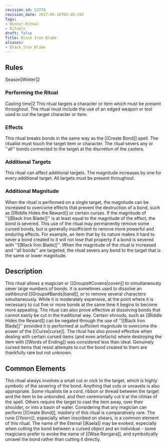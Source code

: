 ```yaml
---
revision_id: 52770
revision_date: 2017-05-16T03:40:19Z
Tags:
- Winter-Ritual
- Rituals
draft: false
Title: Black Iron Blade
aliases:
- Black_Iron_Blade
---
```

## Rules
Season|Winter|2
### Performing the Ritual
Casting time|2 This ritual targets a character or item which must be present throughout.
The ritual must include the use of an edged weapon or tool used to cut the target character or item.
### Effects
This ritual breaks bonds in the same way as the [[Create Bond]] spell. The ritualist must touch the target item or character. The ritual severs any or ''all'' bonds connected to the target at the discretion of the casters.
### Additional Targets
This ritual can affect additional targets. The magnitude increases by one for every additional target. All targets must be present throughout.
### Additional Magnitude
When the ritual is performed on a single target, the magnitude can be increased to overcome effects that prevent the destruction of a bond, such as [[Riddle Hides the Reward]] or certain curses. If the magnitude of ''[[Black Iron Blade]]'' is at least equal to the magnitude of the effect, the bond is severed. This use of the ritual may permanently remove some cursed bonds, but is generally insufficient to remove more powerful and enduring effects. For example, an item that by its nature makes it hard to sever a bond created to it will not lose that property if a bond is severed with ''[[Black Iron Blade]]''. When the magnitude of the ritual is increased and ''all bonds'' are targeted, the ritual severs any bond to the target that is the same or lower magnitude.
## Description
This ritual allows a magician or [[Groups#Covens|coven]] to simultaneously sever large numbers of bonds. It is sometimes used to dissolve an oathbound [[Groups#Bands|band]], or to remove several characters simultaneously. While it is moderately expensive, at the point where it is necessary to cut five or more bonds at the same time it begins to become more appealing.
The ritual can also prove effective at dissolving bonds that cannot easily be cut in the traditional way. Certain shrouds, such as [[Riddle Hides the Reward]] can be negated through the use of ''[[Black Iron Blade]]'' provided it is performed at sufficient magnitude to overcome the power of the [[Curse|curse]]. The ritual has also proved effective when dealing with certain cursed items (and even artefacts) where destroying the item with [[Words of Ending]] was considered less than ideal. Genuinely cursed items that resist attempts to cut the bond created to them are thankfully rare but not unknown.
## Common Elements
This ritual always involves a small cut or nick to the target, which is highly symbolic of the severing of the bond. Anything that cuts or unravels is also appropriate. Some ritualists tie a cord, ribbon or thread between the target and the item to be unbonded, and then ceremonially cut it at the climax of the spell. Others require the target to cast the item away, over their shoulder, or into a basin of water. Considering that any magician can perform [[Create Bond]], mastery of this ritual is comparatively rare.
The rune [[Yoorn]], especially when inscribed on shears, is a common element of this ritual. The name of the Eternal [[Kaela]] may be evoked, especially when cutting the bond between a cursed object and an individual - some magicians prefer to evoke the name of [[Wise Rangara]], and symbolically unravel the bond rather than cutting it directly.